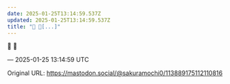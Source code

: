 ```yaml
---
date: 2025-01-25T13:14:59.537Z
updated: 2025-01-25T13:14:59.537Z
title: "🩷 🌱[...]"
---
```


<p>🩷 🌱</p>

&mdash; 2025-01-25 13:14:59 UTC

Original URL: https://mastodon.social/@sakuramochi0/113889175112110816
